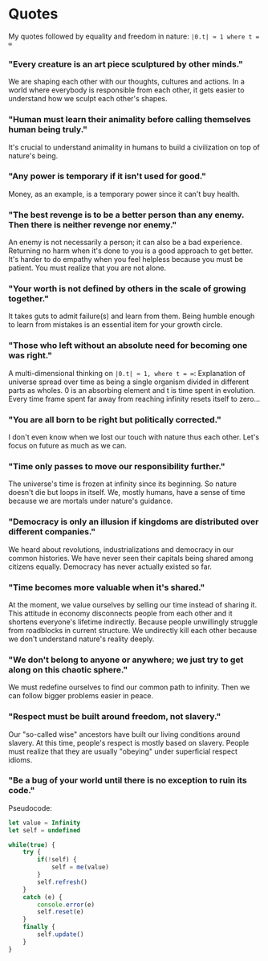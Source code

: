 # Quotes 

My quotes followed by equality and freedom in nature: `|0.t| ≈ 1 where t = ∞`

### "Every creature is an art piece sculptured by other minds."

We are shaping each other with our thoughts, cultures and actions. In a world where everybody is responsible from each other, it gets easier to understand how we sculpt each other's shapes.

### "Human must learn their animality before calling themselves human being truly."

It's crucial to understand animality in humans to build a civilization on top of nature's being. 

### "Any power is temporary if it isn't used for good."

Money, as an example, is a temporary power since it can't buy health.

### "The best revenge is to be a better person than any enemy. Then there is neither revenge nor enemy."

An enemy is not necessarily a person; it can also be a bad experience. Returning no harm when it's done to you is a good approach to get better. It's harder to do empathy when you feel helpless because you must be patient. You must realize that you are not alone.

### "Your worth is not defined by others in the scale of growing together."

It takes guts to admit failure(s) and learn from them. Being humble enough to learn from mistakes is an essential item for your growth circle. 

### "Those who left without an absolute need for becoming one was right."

A multi-dimensional thinking on `|0.t| ≈ 1, where t = ∞`: Explanation of universe spread over time as being a single organism divided in different parts as wholes. 0 is an absorbing element and t is time spent in evolution. Every time frame spent far away from reaching infinity resets itself to zero…

### "You are all born to be right but politically corrected."

I don't even know when we lost our touch with nature thus each other. Let's focus on future as much as we can.

### "Time only passes to move our responsibility further."

The universe's time is frozen at infinity since its beginning. So nature doesn't die but loops in itself. We, mostly humans, have a sense of time because we are mortals under nature's guidance. 

### "Democracy is only an illusion if kingdoms are distributed over different companies."  

We heard about revolutions, industrializations and democracy in our common histories. We have never seen their capitals being shared among citizens equally. Democracy has never actually existed so far.

### "Time becomes more valuable when it's shared."  

At the moment, we value ourselves by selling our time instead of sharing it. This attitude in economy disconnects people from each other and it shortens everyone's lifetime indirectly. Because people unwillingly struggle from roadblocks in current structure. We undirectly kill each other because we don't understand nature's reality deeply.

### "We don't belong to anyone or anywhere; we just try to get along on this chaotic sphere."

We must redefine ourselves to find our common path to infinity. Then we can follow bigger problems easier in peace. 

### "Respect must be built around freedom, not slavery."

Our "so-called wise" ancestors have built our living conditions around slavery. At this time, people's respect is mostly based on slavery. People must realize that they are usually "obeying" under superficial respect idioms.

### "Be a bug of your world until there is no exception to ruin its code."

Pseudocode:

```javascript
let value = Infinity
let self = undefined

while(true) {
    try {
        if(!self) {
            self = me(value)
        }
        self.refresh()
    }
    catch (e) {
        console.error(e)
        self.reset(e)   
    }
    finally {
        self.update()
    }
}
```